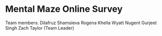 # Mental Maze Online Survey

Team members:
Dilafruz Shamsieva </n>
Rogena Khella </n>
Wyatt Nugent </n>
Gurjeet Singh </n>
Zach Taylor (Team Leader)


